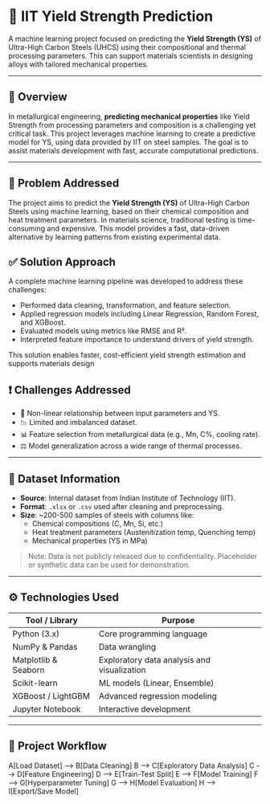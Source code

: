 # 🔩 IIT Yield Strength Prediction

A machine learning project focused on predicting the **Yield Strength (YS)** of Ultra-High Carbon Steels (UHCS) using their compositional and thermal processing parameters.
This can support materials scientists in designing alloys with tailored mechanical properties.

---

## 🧠 Overview

In metallurgical engineering, **predicting mechanical properties** like Yield Strength from processing parameters and composition is a challenging yet critical task. 
This project leverages machine learning to create a predictive model for YS, using data provided by IIT on steel samples. 
The goal is to assist materials development with fast, accurate computational predictions.

---
## 🧩 Problem Addressed

The project aims to predict the **Yield Strength (YS)** of Ultra-High Carbon Steels using machine learning, based on their chemical composition and heat treatment parameters. In materials science, traditional testing is time-consuming and expensive. This model provides a fast, data-driven alternative by learning patterns from existing experimental data.

## ✅ Solution Approach

A complete machine learning pipeline was developed to address these challenges:

- Performed data cleaning, transformation, and feature selection.
- Applied regression models including Linear Regression, Random Forest, and XGBoost.
- Evaluated models using metrics like RMSE and R².
- Interpreted feature importance to understand drivers of yield strength.

This solution enables faster, cost-efficient yield strength estimation and supports materials design

## ❗ Challenges Addressed

- 🔬 Non-linear relationship between input parameters and YS.
- 📉 Limited and imbalanced dataset.
- 📊 Feature selection from metallurgical data (e.g., Mn, C%, cooling rate).
- ⚖️ Model generalization across a wide range of thermal processes.

---

## 📂 Dataset Information

- **Source**: Internal dataset from Indian Institute of Technology (IIT).
- **Format**: `.xlsx` or `.csv` used after cleaning and preprocessing.
- **Size**: ~200-500 samples of steels with columns like:
  - Chemical compositions (C, Mn, Si, etc.)
  - Heat treatment parameters (Austenitization temp, Quenching temp)
  - Mechanical properties (YS in MPa)

> Note: Data is not publicly released due to confidentiality. Placeholder or synthetic data can be used for demonstration.

---

## ⚙️ Technologies Used

| Tool / Library    | Purpose                          |
|------------------|----------------------------------|
| Python (3.x)      | Core programming language         |
| NumPy & Pandas    | Data wrangling                    |
| Matplotlib & Seaborn | Exploratory data analysis and visualization |
| Scikit-learn      | ML models (Linear, Ensemble)      |
| XGBoost / LightGBM| Advanced regression modeling      |
| Jupyter Notebook  | Interactive development           |

---

## 🔁 Project Workflow


A[Load Dataset] --> B[Data Cleaning]
B --> C[Exploratory Data Analysis]
C --> D[Feature Engineering]
D --> E[Train-Test Split]
E --> F[Model Training]
F --> G[Hyperparameter Tuning]
G --> H[Model Evaluation]
H --> I[Export/Save Model]
